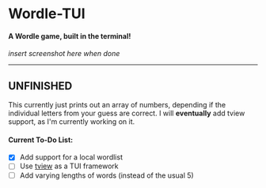 # Wordle-TUI
#### A Wordle game, built in the terminal!
*insert screenshot here when done*

---
## UNFINISHED
This currently just prints out an array of numbers, depending if the individual letters from your guess are correct. I will **eventually** add tview support, as I'm currently working on it.
#### Current To-Do List:
- [x] Add support for a local wordlist
- [ ] Use [tview](https://github.com/rivo/tview/) as a TUI framework
- [ ] Add varying lengths of words (instead of the usual 5)
